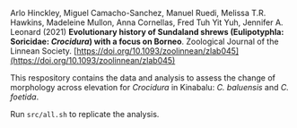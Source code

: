 
Arlo Hinckley, Miguel Camacho-Sanchez,  Manuel Ruedi, Melissa T.R. Hawkins, Madeleine Mullon, Anna Cornellas, Fred Tuh Yit Yuh, Jennifer A. Leonard (2021) **Evolutionary history of Sundaland shrews (Eulipotyphla: Soricidae: _Crocidura_) with a focus on Borneo**. Zoological Journal of the Linnean Society. [https://doi.org/10.1093/zoolinnean/zlab045](https://doi.org/10.1093/zoolinnean/zlab045)

This respository contains the data and analysis to assess the change of morphology across elevation for _Crocidura_ in Kinabalu: *C. baluensis* and *C. foetida*.

Run `src/all.sh` to replicate the analysis.

